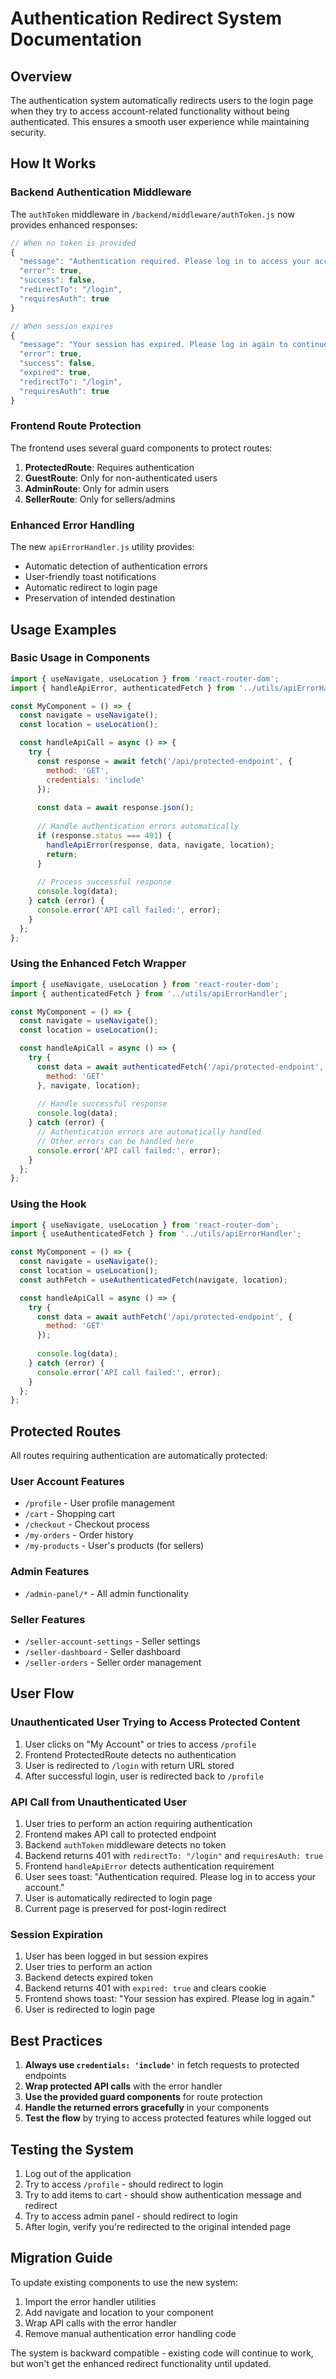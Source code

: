# Authentication Redirect System Documentation

## Overview
The authentication system automatically redirects users to the login page when they try to access account-related functionality without being authenticated. This ensures a smooth user experience while maintaining security.

## How It Works

### Backend Authentication Middleware
The `authToken` middleware in `/backend/middleware/authToken.js` now provides enhanced responses:

```javascript
// When no token is provided
{
  "message": "Authentication required. Please log in to access your account.",
  "error": true,
  "success": false,
  "redirectTo": "/login",
  "requiresAuth": true
}

// When session expires
{
  "message": "Your session has expired. Please log in again to continue.",
  "error": true,
  "success": false,
  "expired": true,
  "redirectTo": "/login",
  "requiresAuth": true
}
```

### Frontend Route Protection
The frontend uses several guard components to protect routes:

1. **ProtectedRoute**: Requires authentication
2. **GuestRoute**: Only for non-authenticated users
3. **AdminRoute**: Only for admin users
4. **SellerRoute**: Only for sellers/admins

### Enhanced Error Handling
The new `apiErrorHandler.js` utility provides:

- Automatic detection of authentication errors
- User-friendly toast notifications
- Automatic redirect to login page
- Preservation of intended destination

## Usage Examples

### Basic Usage in Components

```javascript
import { useNavigate, useLocation } from 'react-router-dom';
import { handleApiError, authenticatedFetch } from '../utils/apiErrorHandler';

const MyComponent = () => {
  const navigate = useNavigate();
  const location = useLocation();

  const handleApiCall = async () => {
    try {
      const response = await fetch('/api/protected-endpoint', {
        method: 'GET',
        credentials: 'include'
      });
      
      const data = await response.json();
      
      // Handle authentication errors automatically
      if (response.status === 401) {
        handleApiError(response, data, navigate, location);
        return;
      }
      
      // Process successful response
      console.log(data);
    } catch (error) {
      console.error('API call failed:', error);
    }
  };
};
```

### Using the Enhanced Fetch Wrapper

```javascript
import { useNavigate, useLocation } from 'react-router-dom';
import { authenticatedFetch } from '../utils/apiErrorHandler';

const MyComponent = () => {
  const navigate = useNavigate();
  const location = useLocation();

  const handleApiCall = async () => {
    try {
      const data = await authenticatedFetch('/api/protected-endpoint', {
        method: 'GET'
      }, navigate, location);
      
      // Handle successful response
      console.log(data);
    } catch (error) {
      // Authentication errors are automatically handled
      // Other errors can be handled here
      console.error('API call failed:', error);
    }
  };
};
```

### Using the Hook

```javascript
import { useNavigate, useLocation } from 'react-router-dom';
import { useAuthenticatedFetch } from '../utils/apiErrorHandler';

const MyComponent = () => {
  const navigate = useNavigate();
  const location = useLocation();
  const authFetch = useAuthenticatedFetch(navigate, location);

  const handleApiCall = async () => {
    try {
      const data = await authFetch('/api/protected-endpoint', {
        method: 'GET'
      });
      
      console.log(data);
    } catch (error) {
      console.error('API call failed:', error);
    }
  };
};
```

## Protected Routes
All routes requiring authentication are automatically protected:

### User Account Features
- `/profile` - User profile management
- `/cart` - Shopping cart
- `/checkout` - Checkout process
- `/my-orders` - Order history
- `/my-products` - User's products (for sellers)

### Admin Features
- `/admin-panel/*` - All admin functionality

### Seller Features
- `/seller-account-settings` - Seller settings
- `/seller-dashboard` - Seller dashboard
- `/seller-orders` - Seller order management

## User Flow

### Unauthenticated User Trying to Access Protected Content
1. User clicks on "My Account" or tries to access `/profile`
2. Frontend ProtectedRoute detects no authentication
3. User is redirected to `/login` with return URL stored
4. After successful login, user is redirected back to `/profile`

### API Call from Unauthenticated User
1. User tries to perform an action requiring authentication
2. Frontend makes API call to protected endpoint
3. Backend `authToken` middleware detects no token
4. Backend returns 401 with `redirectTo: "/login"` and `requiresAuth: true`
5. Frontend `handleApiError` detects authentication requirement
6. User sees toast: "Authentication required. Please log in to access your account."
7. User is automatically redirected to login page
8. Current page is preserved for post-login redirect

### Session Expiration
1. User has been logged in but session expires
2. User tries to perform an action
3. Backend detects expired token
4. Backend returns 401 with `expired: true` and clears cookie
5. Frontend shows toast: "Your session has expired. Please log in again."
6. User is redirected to login page

## Best Practices

1. **Always use `credentials: 'include'`** in fetch requests to protected endpoints
2. **Wrap protected API calls** with the error handler
3. **Use the provided guard components** for route protection
4. **Handle the returned errors gracefully** in your components
5. **Test the flow** by trying to access protected features while logged out

## Testing the System

1. Log out of the application
2. Try to access `/profile` - should redirect to login
3. Try to add items to cart - should show authentication message and redirect
4. Try to access admin panel - should redirect to login
5. After login, verify you're redirected to the original intended page

## Migration Guide

To update existing components to use the new system:

1. Import the error handler utilities
2. Add navigate and location to your component
3. Wrap API calls with the error handler
4. Remove manual authentication error handling code

The system is backward compatible - existing code will continue to work, but won't get the enhanced redirect functionality until updated.
